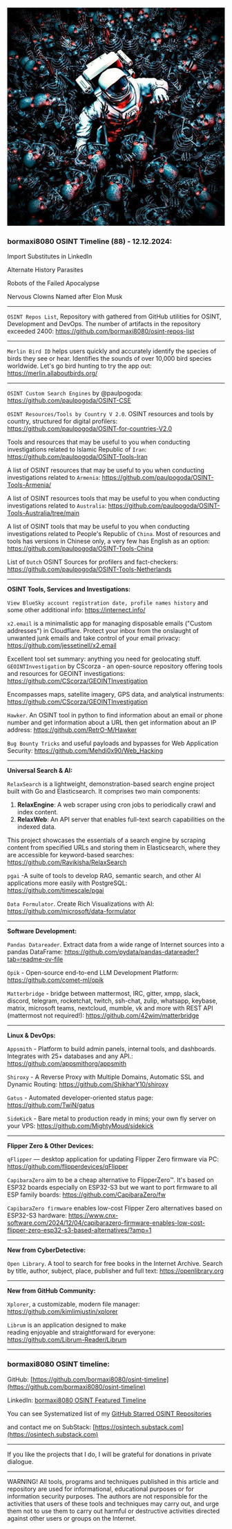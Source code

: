 ![alt text](img/88.jpg)

### bormaxi8080 OSINT Timeline (88) - 12.12.2024:

Import Substitutes in LinkedIn

Alternate History Parasites

Robots of the Failed Apocalypse

Nervous Clowns Named after Elon Musk

----

```OSINT Repos List```, Repository with gathered from GitHub utilities for OSINT, Development and DevOps. The number of artifacts in the repository exceeded 2400: https://github.com/bormaxi8080/osint-repos-list

----

```Merlin Bird ID``` helps users quickly and accurately identify the species of birds they see or hear. Identifies the sounds of over 10,000 bird species worldwide. Let's go bird hunting to try the app out: https://merlin.allaboutbirds.org/

----

```OSINT Custom Search Engines``` by @paulpogoda: https://github.com/paulpogoda/OSINT-CSE

```OSINT Resources/Tools by Country V 2.0```. OSINT resources and tools by country, structured for digital profilers: https://github.com/paulpogoda/OSINT-for-countries-V2.0

Tools and resources that may be useful to you when conducting investigations related to Islamic Republic of ```Iran```: https://github.com/paulpogoda/OSINT-Tools-Iran

A list of OSINT resources that may be useful to you when conducting investigations related to ```Armenia```: https://github.com/paulpogoda/OSINT-Tools-Armenia/

A list of OSINT resources tools that may be useful to you when conducting investigations related to ```Australia```: https://github.com/paulpogoda/OSINT-Tools-Australia/tree/main

A list of OSINT tools that may be useful to you when conducting investigations related to People's Republic of ```China```. Most of resources and tools has versions in Chinese only, a very few has English as an option: https://github.com/paulpogoda/OSINT-Tools-China

List of ```Dutch``` OSINT Sources for profilers and fact-checkers: https://github.com/paulpogoda/OSINT-Tools-Netherlands

----

**OSINT Tools, Services and Investigations:**

```View BlueSky account registration date, profile names history``` and some other additional info: https://internect.info/

```x2.email``` is a minimalistic app for managing disposable emails ("Custom addresses") in Cloudflare. Protect your inbox from the onslaught of unwanted junk emails and take control of your email privacy: https://github.com/jessetinell/x2.email

Excellent tool set summary: anything you need for geolocating stuff. ```GEOINTInvestigation``` by CScorza - an open-source repository offering tools and resources for GEOINT investigations: https://github.com/CScorza/GEOINTInvestigation
  
Encompasses maps, satellite imagery, GPS data, and analytical instruments: https://github.com/CScorza/GEOINTInvestigation

```Hawker```. An OSINT tool in python to find information about an email or phone number and get information about a URL then get information about an IP address: https://github.com/RetrO-M/Hawker

```Bug Bounty Tricks``` and useful payloads and bypasses for Web Application Security: https://github.com/Mehdi0x90/Web_Hacking

----

**Universal Search & AI:**

```RelaxSearch``` is a lightweight, demonstration-based search engine project built with Go and Elasticsearch. It comprises two main components:

1. **RelaxEngine**: A web scraper using cron jobs to periodically crawl and index content.
2. **RelaxWeb**: An API server that enables full-text search capabilities on the indexed data.

This project showcases the essentials of a search engine by scraping content from specified URLs and storing them in Elasticsearch, where they are accessible for keyword-based searches: https://github.com/Ravikisha/RelaxSearch

```pgai``` -A suite of tools to develop RAG, semantic search, and other AI applications more easily with PostgreSQL: https://github.com/timescale/pgai

```Data Formulator```. Create Rich Visualizations with AI: https://github.com/microsoft/data-formulator

---

**Software Development:**

```Pandas Datareader```. Extract data from a wide range of Internet sources into a pandas DataFrame: https://github.com/pydata/pandas-datareader?tab=readme-ov-file

```Opik``` - Open-source end-to-end LLM Development Platform: https://github.com/comet-ml/opik

```Matterbridge``` - bridge between mattermost, IRC, gitter, xmpp, slack, discord, telegram, rocketchat, twitch, ssh-chat, zulip, whatsapp, keybase, matrix, microsoft teams, nextcloud, mumble, vk and more with REST API (mattermost not required!): https://github.com/42wim/matterbridge

----

**Linux & DevOps:**

```Appsmith``` - Platform to build admin panels, internal tools, and dashboards. Integrates with 25+ databases and any API.: https://github.com/appsmithorg/appsmith

```Shiroxy``` - A Reverse Proxy with Multiple Domains, Automatic SSL and Dynamic Routing: https://github.com/ShikharY10/shiroxy

```Gatus``` - Automated developer-oriented status page: https://github.com/TwiN/gatus

```SideKick``` - Bare metal to production ready in mins; your own fly server on your VPS: https://github.com/MightyMoud/sidekick

----

**Flipper Zero & Other Devices:**

```qFlipper``` — desktop application for updating Flipper Zero firmware via PC: https://github.com/flipperdevices/qFlipper

```CapibaraZero``` aim to be a cheap alternative to FlipperZero™. It's based on ESP32 boards especially on ESP32-S3 but we want to port firmware to all ESP family boards: https://github.com/CapibaraZero/fw

```CapibaraZero firmware``` enables low-cost Flipper Zero alternatives based on ESP32-S3 hardware: https://www.cnx-software.com/2024/12/04/capibarazero-firmware-enables-low-cost-flipper-zero-esp32-s3-based-alternatives/?amp=1

----

**New from CyberDetective:**

```Open Library```. A tool to search for free books in the Internet Archive. Search by title, author, subject, place, publisher and full text: https://openlibrary.org

----

**New from GitHub Community:**

```Xplorer```, a customizable, modern file manager: https://github.com/kimlimjustin/xplorer

```Librum``` is an application designed to make reading enjoyable and straightforward for everyone: https://github.com/Librum-Reader/Librum

----
### bormaxi8080 OSINT timeline:

GitHub: [https://github.com/bormaxi8080/osint-timeline](https://github.com/bormaxi8080/osint-timeline)

LinkedIn: [bormaxi8080 OSINT Featured Timeline](https://www.linkedin.com/in/osintech/details/featured/)

You can see Systematized list of my [GitHub Starred OSINT Repositories](https://github.com/bormaxi8080/osint-repos-list)

and contact me on SubStack: [https://osintech.substack.com](https://osintech.substack.com)

----

If you like the projects that I do, I will be grateful for donations in private dialogue.

----

WARNING! All tools, programs and techniques published in this article and repository are used for informational, educational purposes or for information security purposes. The authors are not responsible for the activities that users of these tools and techniques may carry out, and urge them not to use them to carry out harmful or destructive activities directed against other users or groups on the Internet.